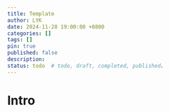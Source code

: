 ```yaml
---
title: Template
author: LYK
date: 2024-11-28 19:00:00 +0800
categories: []
tags: []
pin: true
published: false
description: 
status: todo  # todo, draft, completed, published。
---
```



# Intro







